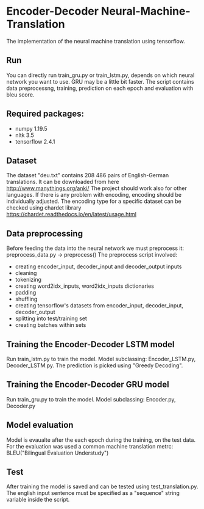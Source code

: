 # Encoder-Decoder Neural-Machine-Translation 
The implementation of the neural machine translation using tensorflow. 

## Run
You can directly run train_gru.py or train_lstm.py, depends on which neural network you want to use. GRU may be a little bit faster. The script contains data preprocessng, training, prediction on each epoch and evaluation with bleu score.

## Required packages: 
- numpy 1.19.5
- nltk 3.5
- tensorflow 2.4.1

## Dataset
The dataset "deu.txt" contains 208 486 pairs of English-German translations. It can be downloaded from here http://www.manythings.org/anki/ 
The project should work also for other languages. If there is any problem with encoding, encoding should be individually adjusted.
The encoding type for a specific dataset can be checked using chardet library https://chardet.readthedocs.io/en/latest/usage.html 

## Data preprocessing
Before feeding the data into the neural network we must preprocess it: preprocess_data.py -> preprocess()
The preprocess script involved: 
- creating encoder_input, decoder_input and decoder_output inputs
- cleaning 
- tokenizing
- creating word2idx_inputs, word2idx_inputs dictionaries 
- padding
- shuffling
- creating tensorflow's datasets from encoder_input, decoder_input, decoder_output
- splitting into test/training set
- creating batches within sets

## Training the Encoder-Decoder LSTM model
Run train_lstm.py to train the model. Model subclassing: Encoder_LSTM.py, Decoder_LSTM.py.
The prediction is picked using "Greedy Decoding".    

## Training the Encoder-Decoder GRU model
Run train_gru.py to train the model. Model subclassing: Encoder.py, Decoder.py

## Model evaluation 
Model is evaualte after the each epoch during the training, on the test data. For the evaluation was used a common machine translation metrc: BLEU("Bilingual Evaluation Understudy")

## Test 
After training the model is saved and can be tested using test_translation.py. The english input sentence must be specified as a "sequence" string variable inside the script.


